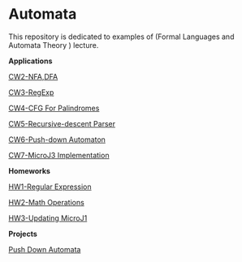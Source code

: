# Automata

This repository is dedicated to examples of (Formal Languages and Automata Theory	) lecture.

<b>Applications</b>


[CW2-NFA,DFA](https://mehmedfatihgezen.github.io/Automata/CW2/cw2.png)

[CW3-RegExp](https://mehmedfatihgezen.github.io/Automata/CW3/cw3.png)

[CW4-CFG For Palindromes](https://mehmedfatihgezen.github.io/Automata/CW4/CW4.png)

[CW5-Recursive-descent Parser](https://mehmedfatihgezen.github.io/Automata/CW5/Expression.html)

[CW6-Push-down Automaton](https://mehmedfatihgezen.github.io/Automata/CW6/cw6_1.png)

[CW7-MicroJ3 Implementation](https://mehmedfatihgezen.github.io/Automata/CW7/microJ3.html)



<b>Homeworks</b>

[HW1-Regular Expression](https://yrgp.github.io/Automata/HW1/RegExp.html)

[HW2-Math Operations](https://mehmedfatihgezen.github.io/Automata/HW2/Expression.html)

[HW3-Updating MicroJ1](https://mehmedfatihgezen.github.io/Automata/HW3/microJ1.html)


<b>Projects</b>

[Push Down Automata](https://mehmedfatihgezen.github.io/Automata/HW4/PDA.html)
